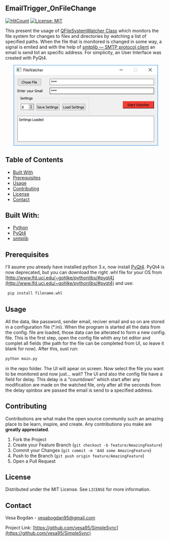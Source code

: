 <!-- PROJECT LOGO -->

<!-- <p align="center">
  <img src="img\logo.png" alt="Logo" width="80" height="80">
</p> -->

## EmailTrigger_OnFileChange

[![HitCount](http://hits.dwyl.com/VRB95/VRB95/EmailTrigger_OnFileChange.svg)](http://hits.dwyl.com/VRB95/VRB95/EmailTrigger_OnFileChange) [![License: MIT](https://img.shields.io/github/license/VRB95/EmailTrigger_OnFileChange?color=blue&style=flat-square)](https://opensource.org/licenses/MIT)

This present the usage of [QFileSystemWatcher Class](https://doc.qt.io/archives/qt-4.8/qfilesystemwatcher.html) which monitors the file system for changes to files and directories by watching a list of specified paths. When the file that is monitored is changed in some way, a signal is emited and with the help of [smtplib — SMTP protocol client](https://docs.python.org/3/library/smtplib.html) an email is send tot an specific address. For simplicity, an User Interface was created with PyQt4.

<p align="center">
  <img src="img\screen1.png" alt="screenshot_1">
</p>

<!-- TABLE OF CONTENTS -->
## Table of Contents

- [Built With](#built-with)
- [Prerequisites](#prerequisites)
- [Usage](#usage)
- [Contributing](#contributing)
- [License](#license)
- [Contact](#contact)


## Built With:
* [Python](https://www.python.org)
* [PyQt4](https://www.riverbankcomputing.com/software/pyqt/download) 
* [smtplib](https://docs.python.org/3/library/smtplib.html)

## Prerequisites

I'll asume you already have installed python 3.x, now install [PyQt4](ttps://www.riverbankcomputing.com/software/pyqt/download). PyQt4 is now deprecated, but you can download the right .whl file for your OS from [http://www.lfd.uci.edu/~gohlke/pythonlibs/#pyqt4](http://www.lfd.uci.edu/~gohlke/pythonlibs/#pyqt4) and use:

```sh
 pip install filename.whl
```


<!-- USAGE EXAMPLES -->
## Usage

All the data, like password, sender email, reciver email and so on are stored in a configuration file (*.ini). When the program is started all the data from the config. file are loaded, those data can be alterated to form a new config. file. This is the first step, open the config file whith any txt editor and complet all fields (the path for the file can be completed from UI, so leave it blank for now).
After this, sust run:

```sh
python main.py
 ```

in the repo folder. The UI will apear on screen. Now select the file you want to be monitored and now just... wait?
The UI and also the config file have a field for delay. This delay is a "countdown" which start after any modification are made on the watched file, only after all the seconds from the delay spinbox are passed the email is send to a specified address.


<!-- CONTRIBUTING -->
## Contributing

Contributions are what make the open source community such an amazing place to be learn, inspire, and create. Any contributions you make are **greatly appreciated**.

1. Fork the Project
2. Create your Feature Branch (`git checkout -b feature/AmazingFeature`)
3. Commit your Changes (`git commit -m 'Add some AmazingFeature`)
4. Push to the Branch (`git push origin feature/AmazingFeature`)
5. Open a Pull Request



<!-- LICENSE -->
## License

Distributed under the MIT License. See `LICENSE` for more information.



<!-- CONTACT -->
## Contact

Vesa Bogdan - vesabogdan95@gmail.com

Project Link: [https://github.com/vesa95/SimpleSync](https://github.com/vesa95/SimpleSync)





<!-- MARKDOWN LINKS & IMAGES -->
[build-shield]: https://img.shields.io/badge/build-passing-brightgreen.svg?style=flat-square
[contributors-shield]: https://img.shields.io/badge/contributors-1-orange.svg?style=flat-square
[license-shield]: https://img.shields.io/badge/license-MIT-blue.svg?style=flat-square
[license-url]: https://choosealicense.com/licenses/mit
[linkedin-shield]: https://img.shields.io/badge/-LinkedIn-black.svg?style=flat-square&logo=linkedin&colorB=555
[linkedin-url]: https://linkedin.com/in/othneildrew
[product-screenshot]: https://raw.githubusercontent.com/othneildrew/Best-README-Template/master/screenshot.png
